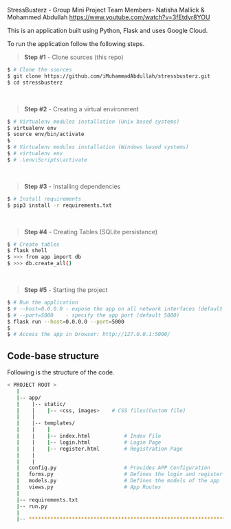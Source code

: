 StressBusterz - Group Mini Project 
Team Members- Natisha Mallick & Mohammed Abdullah
https://www.youtube.com/watch?v=3fEtdyr8YOU 

This is an application built using Python, Flask and uses Google Cloud.
<br />

To run the application follow the following steps.
<br />



> **Step #1** - Clone sources (this repo)

```bash
$ # Clone the sources
$ git clone https://github.com/iMuhammadAbdullah/stressbusterz.git
$ cd stressbusterz
```

<br />

> **Step #2** - Creating a virtual environment

```bash
$ # Virtualenv modules installation (Unix based systems)
$ virtualenv env
$ source env/bin/activate
$
$ # Virtualenv modules installation (Windows based systems)
$ # virtualenv env
$ # .\env\Scripts\activate
```

<br />

> **Step #3** - Installing dependencies

```bash
$ # Install requirements
$ pip3 install -r requirements.txt
```

<br />

> **Step #4** - Creating Tables (SQLite persistance)

```bash
$ # Create tables
$ flask shell
$ >>> from app import db
$ >>> db.create_all()
```

<br />

> **Step #5** - Starting the project

```bash
$ # Run the application
$ # --host=0.0.0.0 - expose the app on all network interfaces (default 127.0.0.1)
$ # --port=5000    - specify the app port (default 5000)  
$ flask run --host=0.0.0.0 --port=5000
$
$ # Access the app in browser: http://127.0.0.1:5000/
```

## Code-base structure

Following is the structure of the code.

```bash
< PROJECT ROOT >
   |
   |-- app/
   |    |-- static/
   |    |    |-- <css, images>    # CSS files(Custom file)
   |    |
   |    |-- templates/
   |    |    |
   |    |    |-- index.html           # Index File
   |    |    |-- login.html           # Login Page
   |    |    |-- register.html        # Registration Page
   |    |    
   |    |
   |   config.py                      # Provides APP Configuration 
   |   forms.py                       # Defines the login and register Forms 
   |   models.py                      # Defines the models of the app 
   |   views.py                       # App Routes 
   |
   |-- requirements.txt
   |-- run.py
   |
   |-- ************************************************************************
```
